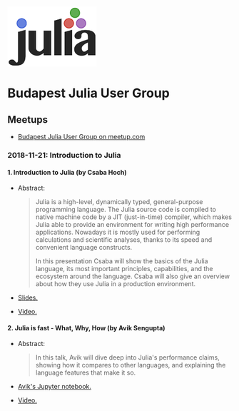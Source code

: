 <img src="images/julia-logo.svg" width="200">

# Budapest Julia User Group

## Meetups

* [Budapest Julia User Group on meetup.com](https://www.meetup.com/meetup-group-qHEnKmfw/)

### 2018-11-21: Introduction to Julia

#### 1. Introduction to Julia (by Csaba Hoch)

*  Abstract:

   > Julia is a high-level, dynamically typed, general-purpose programming language. The Julia source code is compiled to native machine code by a JIT (just-in-time) compiler, which makes Julia able to provide an environment for writing high performance applications. Nowadays it is mostly used for performing calculations and scientific analyses, thanks to its speed and convenient language constructs.
   >
   > In this presentation Csaba will show the basics of the Julia language, its most important principles, capabilities, and the ecosystem around the language. Csaba will also give an overview about how they use Julia in a production environment.

*   [Slides.](documents/20181121-julia-intro-by-csaba-hoch.pdf)
*   [Video.](https://www.youtube.com/watch?v=sNhmHSiuIbc)

#### 2. Julia is fast - What, Why, How (by Avik Sengupta)

*   Abstract:

    > In this talk, Avik will dive deep into Julia's performance claims, showing how it compares to other languages, and explaining the language features that make it so.

*   [Avik's Jupyter notebook.](https://nbviewer.jupyter.org/github/JuliaComputing/JuliaBoxTutorials/blob/master/introductory-tutorials/intro-to-julia/09.%20Julia%20is%20fast.ipynb)
*   [Video.](https://www.youtube.com/watch?v=wMhyiP6vaAU)
